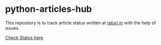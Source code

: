 # python-articles-hub

This repository is to track article status written at [raturi.in](raturi.in) with the help of issues.

[Check Status here](https://github.com/orgs/raturitechmedia/projects/1)
